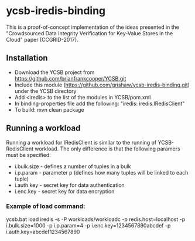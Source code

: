 # ycsb-iredis-binding

This is a proof-of-concept implementation of the ideas presented in the "Crowdsourced Data Integrity Verification for  Key-Value Stores in the Cloud" paper (CCGRID-2017).

## Installation
* Download the YCSB project from https://github.com/brianfrankcooper/YCSB.git
* Include this module (https://github.com/grishaw/ycsb-iredis-binding.git) under the YCSB directory
* Add \<iredis\> to the list of the modules in YCSB/pom.xml
* In binding-properties file add the following: "iredis: iredis.IRedisClient"
* To build: mvn clean package

## Running a workload
Running a workload for IRedisClient is similar to the running of YCSB-RedisClient workload. 
The only difference is that the following paramers must be specified:
* i.bulk.size - defines a number of tuples in a bulk
* i.p.param - parameter p (defines how many tuples will be linked to each tuple)
* i.auth.key - secret key for data authentication
* i.enc.key - secret key for data encryption

### Example of load command:
ycsb.bat load iredis -s -P workloads/workloadc -p redis.host=localhost -p i.bulk.size=1000 -p i.p.param=4 -p i.enc.key=1234567890abcdef -p i.auth.key=abcdef1234567890

